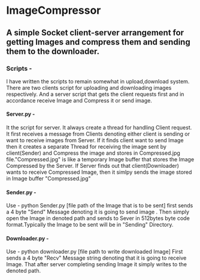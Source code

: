# ImageCompressor
## A simple Socket client-server arrangement for getting Images and compress them and sending them to the downloader.

### Scripts - 
I have written the scripts to remain somewhat in upload,download system. There are two clients script for uploading and downloading images respectively.
And a server script that gets the client requests first and in accordance receive Image and Compress it or send image.
#### Server.py - 
It the script for server. It always create a thread for handling Client request. It first receives a message from Clients denoting either client is sending or want to receive images from Server.
If it finds client want to send Image then it creates a separate Thread for receiving the image sent by client(Sender) and Compress the image and stores in Compressed.jpg file."Compressed.jpg" is like a temporary Image buffer that stores the Image Compressed by the Server.
If Server finds out that client(Downloader) wants to receive Compressed Image, then it simlpy sends the image stored in Image buffer "Compressed.jpg"

#### Sender.py - 
Use - python Sender.py [file path of the Image that is to be sent]
first sends a 4 byte "Send" Message denoting it is going to send image . Then simply open the Image in denoted path and sends to Sever in 512bytes byte code format.Typically the Image to be sent will be in "Sending" Directory.

#### Downloader.py -
Use - python downloader.py [file path to write downloaded Image]
First sends a 4 byte "Recv" Message string denoting that it is going to receive Image. That after server completing sending Image it simply writes to the denoted path.
